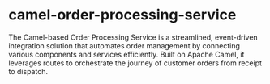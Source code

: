 # camel-order-processing-service
The Camel-based Order Processing Service is a streamlined, event-driven integration solution that automates order management by connecting various components and services efficiently. Built on Apache Camel, it leverages routes to orchestrate the journey of customer orders from receipt to dispatch. 
